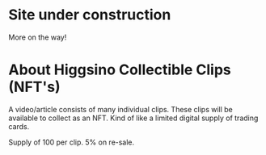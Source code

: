 # Site under construction
More on the way!

# About Higgsino Collectible Clips (NFT's)
A video/article consists of many individual clips. These clips will be available to collect as an NFT. Kind of like a limited digital supply of trading cards.

Supply of 100 per clip. 5% on re-sale.
